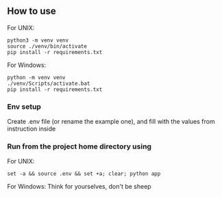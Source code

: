 ## How to use 

For UNIX:
```
python3 -m venv venv
source ./venv/bin/activate
pip install -r requirements.txt
```
For Windows:
```
python -m venv venv
./venv/Scripts/activate.bat
pip install -r requirements.txt
```

### Env setup
Create .env file (or rename the example one), and fill with the values from instruction inside

### Run from the project home directory using 
For UNIX:
```
set -a && source .env && set +a; clear; python app
```

For Windows:
Think for yourselves, don't be sheep

